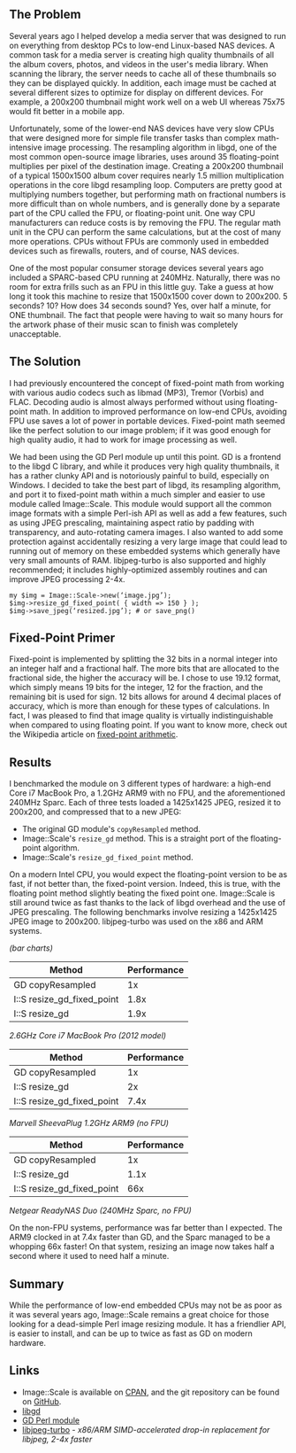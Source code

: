 ## The Problem

Several years ago I helped develop a media server that was designed to run on everything from desktop PCs to low-end Linux-based NAS devices. A common task for a media server is creating high quality thumbnails of all the album covers, photos, and videos in the user's media library. When scanning the library, the server needs to cache all of these thumbnails so they can be displayed quickly. In addition, each image must be cached at several different sizes to optimize for display on different devices. For example, a 200x200 thumbnail might work well on a web UI whereas 75x75 would fit better in a mobile app.

Unfortunately, some of the lower-end NAS devices have very slow CPUs that were designed more for simple file transfer tasks than complex math-intensive image processing. The resampling algorithm in libgd, one of the most common open-source image libraries, uses around 35 floating-point multiplies per pixel of the destination image. Creating a 200x200 thumbnail of a typical 1500x1500 album cover requires nearly 1.5 million multiplication operations in the core libgd resampling loop. Computers are pretty good at multiplying numbers together, but performing math on fractional numbers is more difficult than on whole numbers, and is generally done by a separate part of the CPU called the FPU, or floating-point unit. One way CPU manufacturers can reduce costs is by removing the FPU. The regular math unit in the CPU can perform the same calculations, but at the cost of many more operations. CPUs without FPUs are commonly used in embedded devices such as firewalls, routers, and of course, NAS devices.

One of the most popular consumer storage devices several years ago included a SPARC-based CPU running at 240MHz. Naturally, there was no room for extra frills such as an FPU in this little guy. Take a guess at how long it took this machine to resize that 1500x1500 cover down to 200x200. 5 seconds? 10? How does 34 seconds sound? Yes, over half a minute, for ONE thumbnail. The fact that people were having to wait so many hours for the artwork phase of their music scan to finish was completely unacceptable.

## The Solution

I had previously encountered the concept of fixed-point math from working with various audio codecs such as libmad (MP3), Tremor (Vorbis) and FLAC. Decoding audio is almost always performed without using floating-point math. In addition to improved performance on low-end CPUs, avoiding FPU use saves a lot of power in portable devices. Fixed-point math seemed like the perfect solution to our image problem; if it was good enough for high quality audio, it had to work for image processing as well.

We had been using the GD Perl module up until this point. GD is a frontend to the libgd C library, and while it produces very high quality thumbnails, it has a rather clunky API and is notoriously painful to build, especially on Windows. I decided to take the best part of libgd, its resampling algorithm, and port it to fixed-point math within a much simpler and easier to use module called Image::Scale. This module would support all the common image formats with a simple Perl-ish API as well as add a few features, such as using JPEG prescaling, maintaining aspect ratio by padding with transparency, and auto-rotating camera images. I also wanted to add some protection against accidentally resizing a very large image that could lead to running out of memory on these embedded systems which generally have very small amounts of RAM. libjpeg-turbo is also supported and highly recommended; it includes highly-optimized assembly routines and can improve JPEG processing 2-4x.

    my $img = Image::Scale->new(‘image.jpg’);
    $img->resize_gd_fixed_point( { width => 150 } );
    $img->save_jpeg(‘resized.jpg’); # or save_png()

## Fixed-Point Primer

Fixed-point is implemented by splitting the 32 bits in a normal integer into an integer half and a fractional half. The more bits that are allocated to the fractional side, the higher the accuracy will be. I chose to use 19.12 format, which simply means 19 bits for the integer, 12 for the fraction, and the remaining bit is used for sign. 12 bits allows for around 4 decimal places of accuracy, which is more than enough for these types of calculations. In fact, I was pleased to find that image quality is virtually indistinguishable when compared to using floating point. If you want to know more, check out the Wikipedia article on [fixed-point arithmetic](https://en.wikipedia.org/wiki/Fixed-point_arithmetic).

## Results

I benchmarked the module on 3 different types of hardware: a high-end Core i7 MacBook Pro, a 1.2GHz ARM9 with no FPU, and the aforementioned 240MHz Sparc. Each of three tests loaded a 1425x1425 JPEG, resized it to 200x200, and compressed that to a new JPEG:

* The original GD module's `copyResampled` method.
* Image::Scale's `resize_gd` method. This is a straight port of the floating-point algorithm.
* Image::Scale's `resize_gd_fixed_point` method. 

On a modern Intel CPU, you would expect the floating-point version to be as fast, if not better than, the fixed-point version. Indeed, this is true, with the floating point method slightly beating the fixed point one. Image::Scale is still around twice as fast thanks to the lack of libgd overhead and the use of JPEG prescaling. The following benchmarks involve resizing a 1425x1425 JPEG image to 200x200. libjpeg-turbo was used on the x86 and ARM systems.

*(bar charts)*

Method | Performance
------ | -----------
GD copyResampled | 1x
I::S resize_gd_fixed_point | 1.8x
I::S resize_gd | 1.9x

*2.6GHz Core i7 MacBook Pro (2012 model)*

Method | Performance
------ | -----------
GD copyResampled | 1x
I::S resize_gd | 2x
I::S resize_gd_fixed_point | 7.4x

*Marvell SheevaPlug 1.2GHz ARM9 (no FPU)*

Method | Performance
------ | -----------
GD copyResampled | 1x
I::S resize_gd | 1.1x
I::S resize_gd_fixed_point | 66x

*Netgear ReadyNAS Duo (240MHz Sparc, no FPU)*

On the non-FPU systems, performance was far better than I expected. The ARM9 clocked in at 7.4x faster than GD, and the Sparc managed to be a whopping 66x faster! On that system, resizing an image now takes half a second where it used to need half a minute. 

## Summary

While the performance of low-end embedded CPUs may not be as poor as it was several years ago, Image::Scale remains a great choice for those looking for a dead-simple Perl image resizing module. It has a friendlier API, is easier to install, and can be up to twice as fast as GD on modern hardware.

## Links

* Image::Scale is available on [CPAN](https://metacpan.org/release/Image-Scale), and the git repository can be found on [GitHub](https://github.com/andygrundman/Image-Scale).
* [libgd](http://libgd.github.io)
* [GD Perl module](https://metacpan.org/release/GD)
* [libjpeg-turbo](http://www.libjpeg-turbo.org) - *x86/ARM SIMD-accelerated drop-in replacement for libjpeg, 2-4x faster*